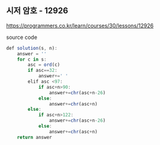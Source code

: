 ## 시저 암호 - 12926

https://programmers.co.kr/learn/courses/30/lessons/12926



source code

```js
def solution(s, n):
    answer = ''
    for c in s:
        asc = ord(c)
        if asc==32:
            answer+=' '   
        elif asc <97:
            if asc+n>90:
                answer+=chr(asc+n-26)
            else:
                answer+=chr(asc+n)
        else:
            if asc+n>122:
                answer+=chr(asc+n-26)
            else:
                answer+=chr(asc+n)
    return answer
```


